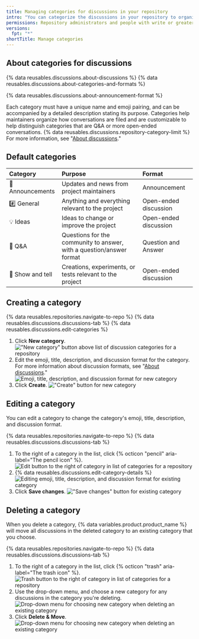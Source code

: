 ```yaml
---
title: Managing categories for discussions in your repository
intro: "You can categorize the discussions in your repository to organize conversations for your community members, and you can choose a format for each category."
permissions: Repository administrators and people with write or greater access to a repository can manage categories for discussions in the repository.
versions:
  fpt: "*"
shortTitle: Manage categories
---
```


## About categories for discussions

{% data reusables.discussions.about-discussions %} {% data reusables.discussions.about-categories-and-formats %}

{% data reusables.discussions.about-announcement-format %}

Each category must have a unique name and emoji pairing, and can be accompanied by a detailed description stating its purpose. Categories help maintainers organize how conversations are filed and are customizable to help distinguish categories that are Q&A or more open-ended conversations. {% data reusables.discussions.repository-category-limit %} For more information, see "[About discussions](/discussions/collaborating-with-your-community-using-discussions/about-discussions#about-categories-and-formats-for-discussions)."

## Default categories

| Category         | Purpose                                                              | Format                |
| :--------------- | :------------------------------------------------------------------- | :-------------------- |
| 📣 Announcements | Updates and news from project maintainers                            | Announcement          |
| #️⃣ General       | Anything and everything relevant to the project                      | Open-ended discussion |
| 💡 Ideas         | Ideas to change or improve the project                               | Open-ended discussion |
| 🙏 Q&A           | Questions for the community to answer, with a question/answer format | Question and Answer   |
| 🙌 Show and tell | Creations, experiments, or tests relevant to the project             | Open-ended discussion |

## Creating a category

{% data reusables.repositories.navigate-to-repo %}
{% data reusables.discussions.discussions-tab %}
{% data reusables.discussions.edit-categories %}

1. Click **New category**.
   !["New category" button above list of discussion categories for a repository](/assets/images/help/discussions/click-new-category-button.png)
1. Edit the emoji, title, description, and discussion format for the category. For more information about discussion formats, see "[About discussions](/discussions/collaborating-with-your-community-using-discussions/about-discussions#about-categories-and-formats-for-discussions)."
   ![Emoji, title, description, and discussion format for new category](/assets/images/help/discussions/edit-category-details.png)
1. Click **Create**.
   !["Create" button for new category](/assets/images/help/discussions/new-category-click-create-button.png)

## Editing a category

You can edit a category to change the category's emoji, title, description, and discussion format.

{% data reusables.repositories.navigate-to-repo %}
{% data reusables.discussions.discussions-tab %}

1. To the right of a category in the list, click {% octicon "pencil" aria-label="The pencil icon" %}.
   ![Edit button to the right of category in list of categories for a repository](/assets/images/help/discussions/click-edit-for-category.png)
1. {% data reusables.discussions.edit-category-details %}
   ![Editing emoji, title, description, and discussion format for existing category](/assets/images/help/discussions/edit-existing-category-details.png)
1. Click **Save changes**.
   !["Save changes" button for existing category](/assets/images/help/discussions/existing-category-click-save-changes-button.png)

## Deleting a category

When you delete a category, {% data variables.product.product_name %} will move all discussions in the deleted category to an existing category that you choose.

{% data reusables.repositories.navigate-to-repo %}
{% data reusables.discussions.discussions-tab %}

1. To the right of a category in the list, click {% octicon "trash" aria-label="The trash icon" %}.
   ![Trash button to the right of category in list of categories for a repository](/assets/images/help/discussions/click-delete-for-category.png)
1. Use the drop-down menu, and choose a new category for any discussions in the category you're deleting.
   ![Drop-down menu for choosing new category when deleting an existing category](/assets/images/help/discussions/choose-new-category.png)
1. Click **Delete & Move**.
   ![Drop-down menu for choosing new category when deleting an existing category](/assets/images/help/discussions/click-delete-and-move-button.png)
